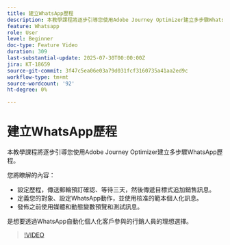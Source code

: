 ```yaml
---
title: 建立WhatsApp歷程
description: 本教學課程將逐步引導您使用Adobe Journey Optimizer建立多步驟WhatsApp歷程。
feature: Whatsapp
role: User
level: Beginner
doc-type: Feature Video
duration: 309
last-substantial-update: 2025-07-30T00:00:00Z
jira: KT-18659
source-git-commit: 3f47c5ea06e03a79d031fcf3160735a41aa2ed9c
workflow-type: tm+mt
source-wordcount: '92'
ht-degree: 0%

---
```



# 建立WhatsApp歷程

本教學課程將逐步引導您使用Adobe Journey Optimizer建立多步驟WhatsApp歷程。

您將瞭解的內容：

* 設定歷程，傳送郵輪預訂確認、等待三天，然後傳遞目標式追加銷售訊息。
* 定義您的對象、設定WhatsApp動作，並使用核准的範本個人化訊息。
* 發佈之前使用媒體和動態變數預覽和測試訊息。

是想要透過WhatsApp自動化個人化客戶參與的行銷人員的理想選擇。

>[!VIDEO](https://video.tv.adobe.com/v/3470282/?learn=on&enablevpops)
